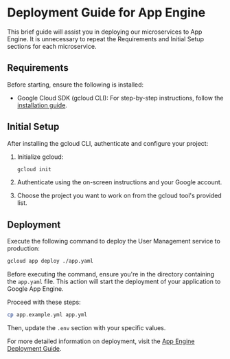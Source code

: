 # Deployment Guide for App Engine

This brief guide will assist you in deploying our microservices to App Engine. It is unnecessary to repeat the Requirements and Initial Setup sections for each microservice.

## Requirements

Before starting, ensure the following is installed:
- Google Cloud SDK (gcloud CLI): For step-by-step instructions, follow the [installation guide](https://cloud.google.com/sdk/docs/installing).

## Initial Setup

After installing the gcloud CLI, authenticate and configure your project:

1. Initialize gcloud:

   ```sh
   gcloud init
   ```

2. Authenticate using the on-screen instructions and your Google account.

3. Choose the project you want to work on from the gcloud tool's provided list.

## Deployment

Execute the following command to deploy the User Management service to production:

```sh
gcloud app deploy ./app.yaml
```

Before executing the command, ensure you're in the directory containing the `app.yaml` file. This action will start the deployment of your application to Google App Engine.

Proceed with these steps:

```sh
cp app.example.yml app.yml
```

Then, update the `.env` section with your specific values.

For more detailed information on deployment, visit the [App Engine Deployment Guide](https://cloud.google.com/appengine/docs/standard/python3/deploying).
